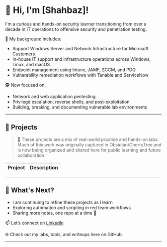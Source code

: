 # 👋 Hi, I'm [Shahbaz]!

I'm a curious and hands-on security learner transitioning from over a decade in IT operations to offensive security and penetration testing.

🔧 My background includes:
- Support Windows Server and Network Infrastructure for Microsoft Customers
- In-house IT support and infrastructure operations across Windows, Linux, and macOS
- Endpoint management using Intune, JAMF, SCCM, and PDQ
- Vulnerability remediation workflows with Tenable and ServiceNow

🕵️ Now focused on:
- Network and web application pentesting
- Privilege escalation, reverse shells, and post-exploitation
- Building, breaking, and documenting vulnerable lab environments

---

## 🧪 Projects

> 📌 These projects are a mix of real-world practice and hands-on labs. Much of this work was originally captured in Obsidian/CherryTree and is now being organized and shared here for public learning and future collaboration.

| Project | Description |
|--------|-------------|


---

## 🔄 What's Next?

- I am continuing to refine these projects as I learn
- Exploring automation and scripting in red team workflows
- Sharing more notes, one repo at a time 🚀

📫 Let’s connect on [LinkedIn](https://linkedin.com/in/shahbaz-inamdar)

🌐 Check out my labs, tools, and writeups here on GitHub

---


<!--
**shahbaz17393/shahbaz17393** is a ✨ _special_ ✨ repository because its `README.md` (this file) appears on your GitHub profile.

Here are some ideas to get you started:

- 🔭 I’m currently working on ...
- 🌱 I’m currently learning ...
- 👯 I’m looking to collaborate on ...
- 🤔 I’m looking for help with ...
- 💬 Ask me about ...
- 📫 How to reach me: ...
- 😄 Pronouns: ...
- ⚡ Fun fact: ...
-->

